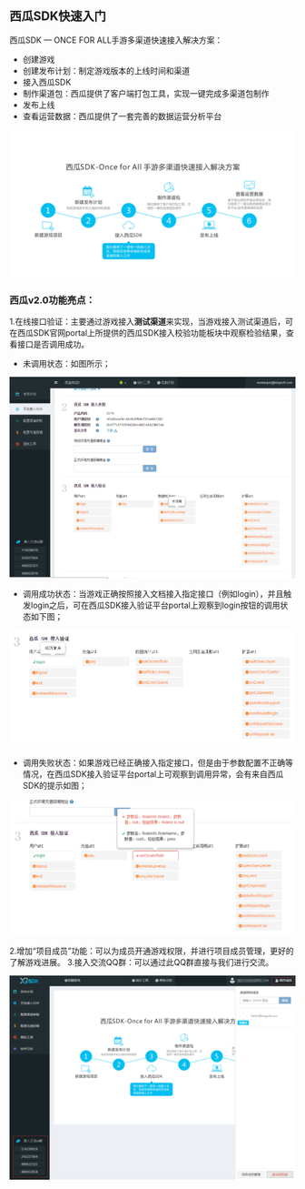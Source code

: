 ## 西瓜SDK快速入门


西瓜SDK — ONCE FOR ALL手游多渠道快速接入解决方案：</br>
- 创建游戏
- 创建发布计划：制定游戏版本的上线时间和渠道
- 接入西瓜SDK
- 制作渠道包：西瓜提供了客户端打包工具，实现一键完成多渠道包制作
- 发布上线
- 查看运营数据：西瓜提供了一套完善的数据运营分析平台

<img src="img/kuaisu.png"/>




### 西瓜v2.0功能亮点：
1.在线接口验证：主要通过游戏接入**测试渠道**来实现，当游戏接入测试渠道后，可在西瓜SDK官网portal上所提供的西瓜SDK接入校验功能板块中观察检验结果，查看接口是否调用成功。  
- 未调用状态：如图所示；

<img src="./img/jiaoyan_5.png">

- 调用成功状态：当游戏正确按照接入文档接入指定接口（例如login），并且触发login之后，可在西瓜SDK接入验证平台portal上观察到login按钮的调用状态如下图；

<img src="./img/jiaoyan3.png">

- 调用失败状态：如果游戏已经正确接入指定接口，但是由于参数配置不正确等情况，在西瓜SDK接入验证平台portal上可观察到调用异常，会有来自西瓜SDK的提示如图；

<img src="./img/jiaoyan2.png">

2.增加“项目成员”功能：可以为成员开通游戏权限，并进行项目成员管理，更好的了解游戏进展。
3.接入交流QQ群：可以通过此QQ群直接与我们进行交流。

<img src="img/first.png"/>
